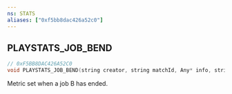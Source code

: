 ```yaml
---
ns: STATS
aliases: ["0xf5bb8dac426a52c0"]
---
```

## PLAYSTATS_JOB_BEND

```c
// 0xF5BB8DAC426A52C0
void PLAYSTATS_JOB_BEND(string creator, string matchId, Any* info, string playlistid);
```

Metric set when a job B has ended.

